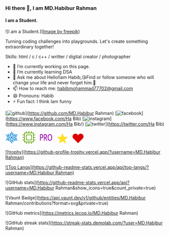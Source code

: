 ### Hi there 👋, I am  MD.Habibur Rahman
#### I am a Student.
![I am a Student.](<a href="https://www.freepik.com/free-ai-image/anime-style-galaxy-background_122496266.htm#fromView=image_search_similar&page=2&position=2&uuid=364e28d8-24d9-4a08-b299-d35d947fb059">Image by freepik</a>)

Turning coding challenges into playgrounds. Let's create something extraordinary together!

Skills: html / c / c++ / writter / digital creator / photographer

- 🔭 I’m currently working on this page. 
- 🌱 I’m currently learning DSA 
- 💬 Ask me about Hello!Iam Habib,😘Find or follow someone who will change your life and never forget him.🤫 
- 📫 How to reach me: habibmohammad77702@gmail.com 
- 😄 Pronouns: Habib 
- ⚡ Fun fact: I think Iam funny 


[<img src='https://cdn.jsdelivr.net/npm/simple-icons@3.0.1/icons/github.svg' alt='github' height='40'>](https://github.com/MD.Habibur Rahman)  [<img src='https://cdn.jsdelivr.net/npm/simple-icons@3.0.1/icons/facebook.svg' alt='facebook' height='40'>](https://www.facebook.com/Ha Bib)  [<img src='https://cdn.jsdelivr.net/npm/simple-icons@3.0.1/icons/instagram.svg' alt='instagram' height='40'>](https://www.instagram.com/Ha Bib/)  [<img src='https://cdn.jsdelivr.net/npm/simple-icons@3.0.1/icons/twitter.svg' alt='twitter' height='40'>](https://twitter.com/Ha Bib)  

<a href='https://archiveprogram.github.com/'><img src='https://raw.githubusercontent.com/acervenky/animated-github-badges/master/assets/acbadge.gif' width='40' height='40'></a> <a href='https://docs.github.com/en/developers'><img src='https://raw.githubusercontent.com/acervenky/animated-github-badges/master/assets/devbadge.gif' width='40' height='40'></a> <a href='https://github.com/pricing'><img src='https://raw.githubusercontent.com/acervenky/animated-github-badges/master/assets/pro.gif' width='40' height='40'></a> <a href='https://stars.github.com/'><img src='https://raw.githubusercontent.com/acervenky/animated-github-badges/master/assets/starbadge.gif' width='35' height='35'></a> <a href='https://docs.github.com/en/github/supporting-the-open-source-community-with-github-sponsors'><img src='https://raw.githubusercontent.com/acervenky/animated-github-badges/master/assets/sponsorbadge.gif' width='35' height='35'></a> 

[![trophy](https://github-profile-trophy.vercel.app/?username=MD.Habibur Rahman)](https://github.com/ryo-ma/github-profile-trophy)

[![Top Langs](https://github-readme-stats.vercel.app/api/top-langs/?username=MD.Habibur Rahman)](https://github.com/anuraghazra/github-readme-stats)

![GitHub stats](https://github-readme-stats.vercel.app/api?username=MD.Habibur Rahman&show_icons=true&count_private=true)  

![Vaunt Badge](https://api.vaunt.dev/v1/github/entities/MD.Habibur Rahman/contributions?format=svg&private=true)  

![GitHub metrics](https://metrics.lecoq.io/MD.Habibur Rahman)  

![GitHub streak stats](https://streak-stats.demolab.com/?user=MD.Habibur Rahman)  



